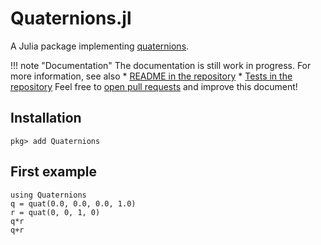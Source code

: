 # Quaternions.jl

A Julia package implementing [quaternions](https://en.wikipedia.org/wiki/Quaternion).

!!! note "Documentation"
    The documentation is still work in progress.
    For more information, see also
    * [README in the repository](https://github.com/JuliaGeometry/Quaternions.jl)
    * [Tests in the repository](https://github.com/JuliaGeometry/Quaternions.jl/tree/main/test)
    Feel free to [open pull requests](https://github.com/JuliaGeometry/Quaternions.jl/pulls) and improve this document!

## Installation
```
pkg> add Quaternions
```

## First example

```@repl
using Quaternions
q = quat(0.0, 0.0, 0.0, 1.0)
r = quat(0, 0, 1, 0)
q*r
q+r
```
